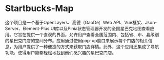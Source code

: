 # Startbucks-Map
这个项目是一个基于OpenLayers、高德（GaoDe）Web API、Vue框架、Json-Server、Element-Plus UI库以及Pinia状态管理器开发的全国星巴克地图查看应用。它旨在提供一个直观的界面，允许用户查看全国范围内、包括省、市、县级别的星巴克门店的空间分布。应用通过使用pop-up窗口来展示每个门店的相关信息，为用户提供了一种便捷的方式来获取门店详情。此外，这个应用还集成了导航功能，使得用户能够轻松地找到他们感兴趣的星巴克门店。
